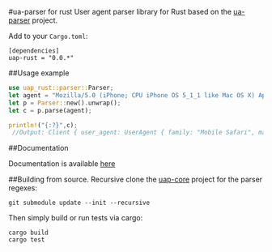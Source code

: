#ua-parser for rust
User agent parser library for Rust based on the
[ua-parser](https://github.com/ua-parser) project.

Add to your `Cargo.toml`:

```
[dependencies]
uap-rust = "0.0.*"
```

##Usage example

```rust
use uap_rust::parser::Parser;
let agent = "Mozilla/5.0 (iPhone; CPU iPhone OS 5_1_1 like Mac OS X) AppleWebKit/534.46 (KHTML, like Gecko) Version/5.1 Mobile/9B206 Safari/7534.48.3".to_string();
let p = Parser::new().unwrap();
let c = p.parse(agent);

println!("{:?}",c);
 //Output: Client { user_agent: UserAgent { family: "Mobile Safari", major: Some("5"), minor: Some("1"), patch: None }, os: OS { family: "iOS", major: Some("5"), minor: Some("1"), patch: Some("1"), patch_minor: None }, device: Device { family: "iPhone", brand: Some("Apple"), model: Some("iPhone") } }
```

##Documentation

Documentation is available [here](https://mrbechcrates.github.io/uap-rust-doc/uap_rust/index.html)

##Building from source.
Recursive clone the [uap-core](https://github.com/ua-parser/uap-core) project for the parser regexes:

```
git submodule update --init --recursive
```

Then simply build or run tests via cargo:

```
cargo build
cargo test
```
